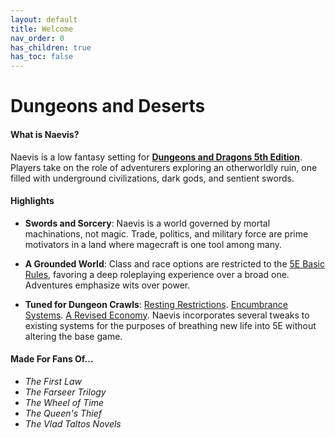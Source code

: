 ```yaml
---
layout: default
title: Welcome
nav_order: 0
has_children: true
has_toc: false
---
```


# Dungeons and Deserts

#### What is Naevis?

Naevis is a low fantasy setting for **[Dungeons and Dragons 5th Edition](https://dnd.wizards.com/start-playing-dnd)**. Players take on the role of adventurers exploring an otherworldly ruin, one filled with underground civilizations, dark gods, and sentient swords. 


#### Highlights

* **Swords and Sorcery**: Naevis is a world governed by mortal machinations, not magic. Trade, politics, and military force are prime motivators in a land where magecraft is one tool among many.

* **A Grounded World**: Class and race options are restricted to the [5E Basic Rules](docs/more/DnD_BasicRules_2018.pdf), favoring a deep roleplaying experience over a broad one. Adventures emphasize wits over power.

* **Tuned for Dungeon Crawls**: [Resting Restrictions](docs/adventuring/resting). [Encumbrance Systems](docs/adventuring/encumbrance). [A Revised Economy](docs/gear/index). Naevis incorporates several tweaks to existing systems for the purposes of breathing new life into 5E without altering the base game.


#### Made For Fans Of...

* _The First Law_
* _The Farseer Trilogy_  
* _The Wheel of Time_
* _The Queen's Thief_
* _The Vlad Taltos Novels_
